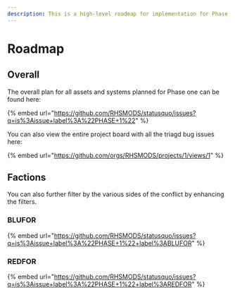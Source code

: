 ```yaml
---
description: This is a high-level roadmap for implementation for Phase 1
---
```


# Roadmap

## Overall

The overall plan for all assets and systems planned for Phase one can be found here:

{% embed url="https://github.com/RHSMODS/statusquo/issues?q=is%3Aissue+label%3A%22PHASE+1%22" %}

You can also view the entire project board with all the triagd bug issues here:

{% embed url="https://github.com/orgs/RHSMODS/projects/1/views/1" %}

## Factions

You can also further filter by the various sides of the conflict by enhancing the filters.

### BLUFOR

{% embed url="https://github.com/RHSMODS/statusquo/issues?q=is%3Aissue+label%3A%22PHASE+1%22+label%3ABLUFOR" %}

### REDFOR

{% embed url="https://github.com/RHSMODS/statusquo/issues?q=is%3Aissue+label%3A%22PHASE+1%22+label%3AREDFOR" %}
